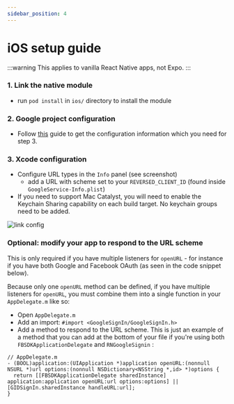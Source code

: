 ```yaml
---
sidebar_position: 4
---
```


# iOS setup guide

:::warning
This applies to vanilla React Native apps, not Expo.
:::

### 1. Link the native module

- run `pod install` in `ios/` directory to install the module

### 2. Google project configuration

- Follow [this](./get-config-file) guide to get the configuration information which you need for step 3.

### 3. Xcode configuration

- Configure URL types in the `Info` panel (see screenshot)
  - add a URL with scheme set to your `REVERSED_CLIENT_ID` (found inside `GoogleService-Info.plist`)
- If you need to support Mac Catalyst, you will need to enable the Keychain Sharing capability on each build target. No keychain groups need to be added.

![link config](/img/urlTypes.png)

### Optional: modify your app to respond to the URL scheme

This is only required if you have multiple listeners for `openURL` - for instance if you have both Google and Facebook OAuth (as seen in the code snippet below).

Because only one `openURL` method can be defined, if you have multiple listeners for `openURL`, you must combine them into a single function in your `AppDelegate.m` like so:

- Open `AppDelegate.m`
- Add an import: `#import <GoogleSignIn/GoogleSignIn.h>`
- Add a method to respond to the URL scheme. This is just an example of a method that you can add at the bottom of your file if you're using both `FBSDKApplicationDelegate` and `RNGoogleSignin` :

```objc
// AppDelegate.m
- (BOOL)application:(UIApplication *)application openURL:(nonnull NSURL *)url options:(nonnull NSDictionary<NSString *,id> *)options {
  return [[FBSDKApplicationDelegate sharedInstance] application:application openURL:url options:options] || [GIDSignIn.sharedInstance handleURL:url];
}
```

